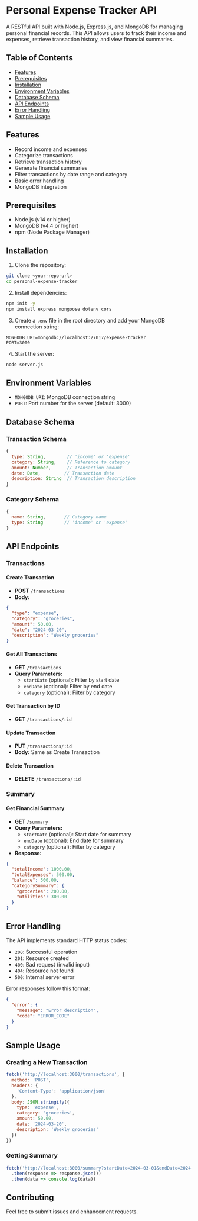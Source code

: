 # Personal Expense Tracker API

A RESTful API built with Node.js, Express.js, and MongoDB for managing personal financial records. This API allows users to track their income and expenses, retrieve transaction history, and view financial summaries.

## Table of Contents
- [Features](#features)
- [Prerequisites](#prerequisites)
- [Installation](#installation)
- [Environment Variables](#environment-variables)
- [Database Schema](#database-schema)
- [API Endpoints](#api-endpoints)
- [Error Handling](#error-handling)
- [Sample Usage](#sample-usage)

## Features
- Record income and expenses
- Categorize transactions
- Retrieve transaction history
- Generate financial summaries
- Filter transactions by date range and category
- Basic error handling
- MongoDB integration

## Prerequisites
- Node.js (v14 or higher)
- MongoDB (v4.4 or higher)
- npm (Node Package Manager)

## Installation

1. Clone the repository:
```bash
git clone <your-repo-url>
cd personal-expense-tracker
```

2. Install dependencies:
```bash
npm init -y
npm install express mongoose dotenv cors
```

3. Create a `.env` file in the root directory and add your MongoDB connection string:
```
MONGODB_URI=mongodb://localhost:27017/expense-tracker
PORT=3000
```

4. Start the server:
```bash
node server.js
```

## Environment Variables
- `MONGODB_URI`: MongoDB connection string
- `PORT`: Port number for the server (default: 3000)

## Database Schema

### Transaction Schema
```javascript
{
  type: String,        // 'income' or 'expense'
  category: String,    // Reference to category
  amount: Number,      // Transaction amount
  date: Date,         // Transaction date
  description: String  // Transaction description
}
```

### Category Schema
```javascript
{
  name: String,       // Category name
  type: String        // 'income' or 'expense'
}
```

## API Endpoints

### Transactions

#### Create Transaction
- **POST** `/transactions`
- **Body:**
```json
{
  "type": "expense",
  "category": "groceries",
  "amount": 50.00,
  "date": "2024-03-20",
  "description": "Weekly groceries"
}
```

#### Get All Transactions
- **GET** `/transactions`
- **Query Parameters:**
  - `startDate` (optional): Filter by start date
  - `endDate` (optional): Filter by end date
  - `category` (optional): Filter by category

#### Get Transaction by ID
- **GET** `/transactions/:id`

#### Update Transaction
- **PUT** `/transactions/:id`
- **Body:** Same as Create Transaction

#### Delete Transaction
- **DELETE** `/transactions/:id`

### Summary

#### Get Financial Summary
- **GET** `/summary`
- **Query Parameters:**
  - `startDate` (optional): Start date for summary
  - `endDate` (optional): End date for summary
  - `category` (optional): Filter by category
- **Response:**
```json
{
  "totalIncome": 1000.00,
  "totalExpenses": 500.00,
  "balance": 500.00,
  "categorySummary": {
    "groceries": 200.00,
    "utilities": 300.00
  }
}
```

## Error Handling

The API implements standard HTTP status codes:
- `200`: Successful operation
- `201`: Resource created
- `400`: Bad request (invalid input)
- `404`: Resource not found
- `500`: Internal server error

Error responses follow this format:
```json
{
  "error": {
    "message": "Error description",
    "code": "ERROR_CODE"
  }
}
```

## Sample Usage

### Creating a New Transaction
```javascript
fetch('http://localhost:3000/transactions', {
  method: 'POST',
  headers: {
    'Content-Type': 'application/json'
  },
  body: JSON.stringify({
    type: 'expense',
    category: 'groceries',
    amount: 50.00,
    date: '2024-03-20',
    description: 'Weekly groceries'
  })
})
```

### Getting Summary
```javascript
fetch('http://localhost:3000/summary?startDate=2024-03-01&endDate=2024-03-31')
  .then(response => response.json())
  .then(data => console.log(data))
```

## Contributing
Feel free to submit issues and enhancement requests.
